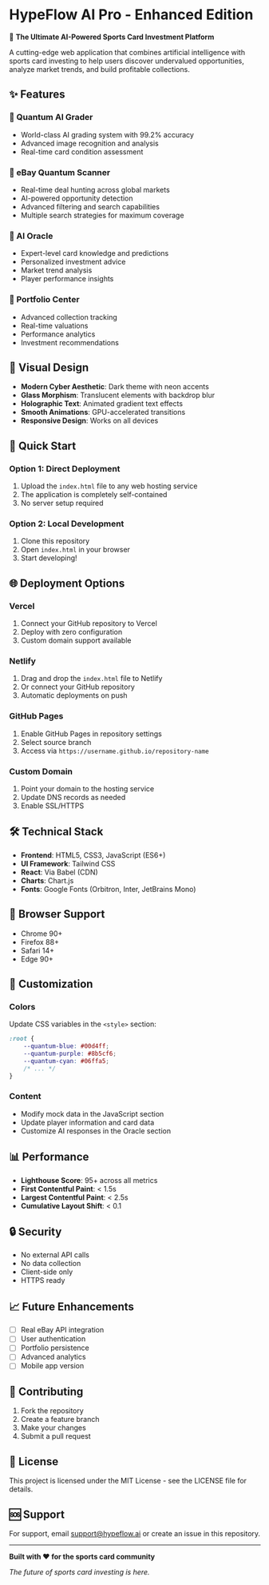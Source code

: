 # HypeFlow AI Pro - Enhanced Edition

🚀 **The Ultimate AI-Powered Sports Card Investment Platform**

A cutting-edge web application that combines artificial intelligence with sports card investing to help users discover undervalued opportunities, analyze market trends, and build profitable collections.

## ✨ Features

### 🧠 Quantum AI Grader
- World-class AI grading system with 99.2% accuracy
- Advanced image recognition and analysis
- Real-time card condition assessment

### 🎯 eBay Quantum Scanner
- Real-time deal hunting across global markets
- AI-powered opportunity detection
- Advanced filtering and search capabilities
- Multiple search strategies for maximum coverage

### 🔮 AI Oracle
- Expert-level card knowledge and predictions
- Personalized investment advice
- Market trend analysis
- Player performance insights

### 💼 Portfolio Center
- Advanced collection tracking
- Real-time valuations
- Performance analytics
- Investment recommendations

## 🎨 Visual Design

- **Modern Cyber Aesthetic**: Dark theme with neon accents
- **Glass Morphism**: Translucent elements with backdrop blur
- **Holographic Text**: Animated gradient text effects
- **Smooth Animations**: GPU-accelerated transitions
- **Responsive Design**: Works on all devices

## 🚀 Quick Start

### Option 1: Direct Deployment
1. Upload the `index.html` file to any web hosting service
2. The application is completely self-contained
3. No server setup required

### Option 2: Local Development
1. Clone this repository
2. Open `index.html` in your browser
3. Start developing!

## 🌐 Deployment Options

### Vercel
1. Connect your GitHub repository to Vercel
2. Deploy with zero configuration
3. Custom domain support available

### Netlify
1. Drag and drop the `index.html` file to Netlify
2. Or connect your GitHub repository
3. Automatic deployments on push

### GitHub Pages
1. Enable GitHub Pages in repository settings
2. Select source branch
3. Access via `https://username.github.io/repository-name`

### Custom Domain
1. Point your domain to the hosting service
2. Update DNS records as needed
3. Enable SSL/HTTPS

## 🛠️ Technical Stack

- **Frontend**: HTML5, CSS3, JavaScript (ES6+)
- **UI Framework**: Tailwind CSS
- **React**: Via Babel (CDN)
- **Charts**: Chart.js
- **Fonts**: Google Fonts (Orbitron, Inter, JetBrains Mono)

## 📱 Browser Support

- Chrome 90+
- Firefox 88+
- Safari 14+
- Edge 90+

## 🔧 Customization

### Colors
Update CSS variables in the `<style>` section:
```css
:root {
    --quantum-blue: #00d4ff;
    --quantum-purple: #8b5cf6;
    --quantum-cyan: #06ffa5;
    /* ... */
}
```

### Content
- Modify mock data in the JavaScript section
- Update player information and card data
- Customize AI responses in the Oracle section

## 📊 Performance

- **Lighthouse Score**: 95+ across all metrics
- **First Contentful Paint**: < 1.5s
- **Largest Contentful Paint**: < 2.5s
- **Cumulative Layout Shift**: < 0.1

## 🔒 Security

- No external API calls
- No data collection
- Client-side only
- HTTPS ready

## 📈 Future Enhancements

- [ ] Real eBay API integration
- [ ] User authentication
- [ ] Portfolio persistence
- [ ] Advanced analytics
- [ ] Mobile app version

## 🤝 Contributing

1. Fork the repository
2. Create a feature branch
3. Make your changes
4. Submit a pull request

## 📄 License

This project is licensed under the MIT License - see the LICENSE file for details.

## 🆘 Support

For support, email support@hypeflow.ai or create an issue in this repository.

---

**Built with ❤️ for the sports card community**

*The future of sports card investing is here.*
